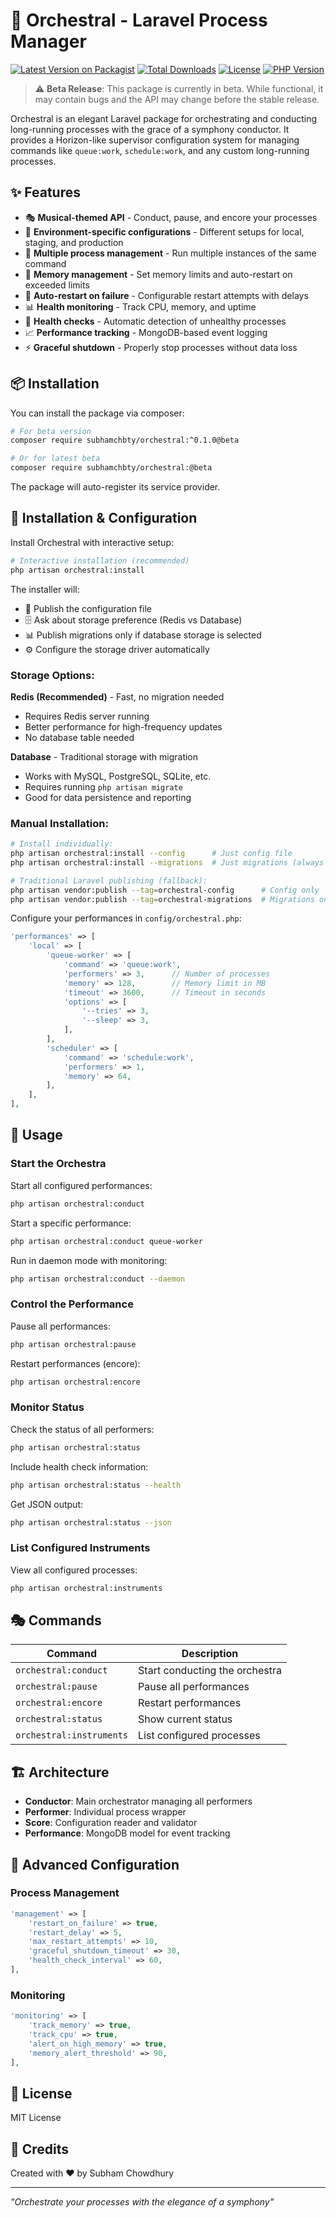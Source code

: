 # 🎼 Orchestral - Laravel Process Manager

[![Latest Version on Packagist](https://img.shields.io/packagist/v/subhamchbty/orchestral.svg?style=flat-square)](https://packagist.org/packages/subhamchbty/orchestral)
[![Total Downloads](https://img.shields.io/packagist/dt/subhamchbty/orchestral.svg?style=flat-square)](https://packagist.org/packages/subhamchbty/orchestral)
[![License](https://img.shields.io/packagist/l/subhamchbty/orchestral.svg?style=flat-square)](https://packagist.org/packages/subhamchbty/orchestral)
[![PHP Version](https://img.shields.io/packagist/php-v/subhamchbty/orchestral.svg?style=flat-square)](https://packagist.org/packages/subhamchbty/orchestral)

> ⚠️ **Beta Release**: This package is currently in beta. While functional, it may contain bugs and the API may change before the stable release.

Orchestral is an elegant Laravel package for orchestrating and conducting long-running processes with the grace of a symphony conductor. It provides a Horizon-like supervisor configuration system for managing commands like `queue:work`, `schedule:work`, and any custom long-running processes.

## ✨ Features

- 🎭 **Musical-themed API** - Conduct, pause, and encore your processes
- 🎼 **Environment-specific configurations** - Different setups for local, staging, and production
- 👥 **Multiple process management** - Run multiple instances of the same command
- 💾 **Memory management** - Set memory limits and auto-restart on exceeded limits
- 🔄 **Auto-restart on failure** - Configurable restart attempts with delays
- 📊 **Health monitoring** - Track CPU, memory, and uptime
- 🏥 **Health checks** - Automatic detection of unhealthy processes
- 📈 **Performance tracking** - MongoDB-based event logging
- ⚡ **Graceful shutdown** - Properly stop processes without data loss

## 📦 Installation

You can install the package via composer:

```bash
# For beta version
composer require subhamchbty/orchestral:^0.1.0@beta

# Or for latest beta
composer require subhamchbty/orchestral:@beta
```

The package will auto-register its service provider.

## 🎹 Installation & Configuration

Install Orchestral with interactive setup:

```bash
# Interactive installation (recommended)
php artisan orchestral:install
```

The installer will:
- 📄 Publish the configuration file
- 🗄️ Ask about storage preference (Redis vs Database)
- 📊 Publish migrations only if database storage is selected
- ⚙️ Configure the storage driver automatically

### Storage Options:

**Redis (Recommended)** - Fast, no migration needed
- Requires Redis server running
- Better performance for high-frequency updates
- No database table needed

**Database** - Traditional storage with migration
- Works with MySQL, PostgreSQL, SQLite, etc.
- Requires running `php artisan migrate`
- Good for data persistence and reporting

### Manual Installation:

```bash
# Install individually:
php artisan orchestral:install --config      # Just config file
php artisan orchestral:install --migrations  # Just migrations (always publishes)

# Traditional Laravel publishing (fallback):
php artisan vendor:publish --tag=orchestral-config      # Config only
php artisan vendor:publish --tag=orchestral-migrations  # Migrations only
```

Configure your performances in `config/orchestral.php`:

```php
'performances' => [
    'local' => [
        'queue-worker' => [
            'command' => 'queue:work',
            'performers' => 3,      // Number of processes
            'memory' => 128,        // Memory limit in MB
            'timeout' => 3600,      // Timeout in seconds
            'options' => [
                '--tries' => 3,
                '--sleep' => 3,
            ],
        ],
        'scheduler' => [
            'command' => 'schedule:work',
            'performers' => 1,
            'memory' => 64,
        ],
    ],
],
```

## 🎵 Usage

### Start the Orchestra

Start all configured performances:
```bash
php artisan orchestral:conduct
```

Start a specific performance:
```bash
php artisan orchestral:conduct queue-worker
```

Run in daemon mode with monitoring:
```bash
php artisan orchestral:conduct --daemon
```

### Control the Performance

Pause all performances:
```bash
php artisan orchestral:pause
```

Restart performances (encore):
```bash
php artisan orchestral:encore
```

### Monitor Status

Check the status of all performers:
```bash
php artisan orchestral:status
```

Include health check information:
```bash
php artisan orchestral:status --health
```

Get JSON output:
```bash
php artisan orchestral:status --json
```

### List Configured Instruments

View all configured processes:
```bash
php artisan orchestral:instruments
```

## 🎭 Commands

| Command | Description |
|---------|-------------|
| `orchestral:conduct` | Start conducting the orchestra |
| `orchestral:pause` | Pause all performances |
| `orchestral:encore` | Restart performances |
| `orchestral:status` | Show current status |
| `orchestral:instruments` | List configured processes |

## 🏗️ Architecture

- **Conductor**: Main orchestrator managing all performers
- **Performer**: Individual process wrapper
- **Score**: Configuration reader and validator
- **Performance**: MongoDB model for event tracking

## 🔧 Advanced Configuration

### Process Management
```php
'management' => [
    'restart_on_failure' => true,
    'restart_delay' => 5,
    'max_restart_attempts' => 10,
    'graceful_shutdown_timeout' => 30,
    'health_check_interval' => 60,
],
```

### Monitoring
```php
'monitoring' => [
    'track_memory' => true,
    'track_cpu' => true,
    'alert_on_high_memory' => true,
    'memory_alert_threshold' => 90,
],
```

## 📝 License

MIT License

## 🎼 Credits

Created with ❤️ by Subham Chowdhury

---

*"Orchestrate your processes with the elegance of a symphony"*